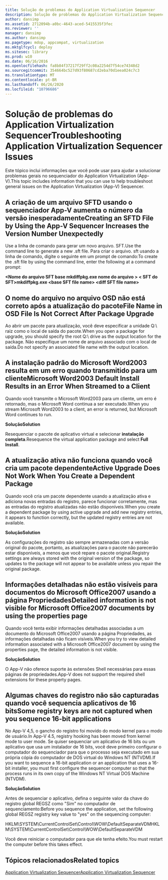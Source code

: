```yaml
---
title: Solução de problemas do Application Virtualization Sequencer
description: Solução de problemas do Application Virtualization Sequencer
author: dansimp
ms.assetid: 2712094b-a0bc-4643-aced-5415535f3fec
ms.reviewer: ''
manager: dansimp
ms.author: dansimp
ms.pagetype: mdop, appcompat, virtualization
ms.mktglfcycl: deploy
ms.sitesec: library
ms.prod: w10
ms.date: 06/16/2016
ms.openlocfilehash: fa8b84f37217f29ff2c08a2254d7f54ce74348d2
ms.sourcegitcommit: 354664bc527d93f80687cd2eba70d1eea024c7c3
ms.translationtype: MT
ms.contentlocale: pt-BR
ms.lasthandoff: 06/26/2020
ms.locfileid: "10796686"
---
```

# <span data-ttu-id="f56c8-103">Solução de problemas do Application Virtualization Sequencer</span><span class="sxs-lookup"><span data-stu-id="f56c8-103">Troubleshooting Application Virtualization Sequencer Issues</span></span>


<span data-ttu-id="f56c8-104">Este tópico inclui informações que você pode usar para ajudar a solucionar problemas gerais no sequenciador do Application Virtualization (App-V).</span><span class="sxs-lookup"><span data-stu-id="f56c8-104">This topic includes information that you can use to help troubleshoot general issues on the Application Virtualization (App-V) Sequencer.</span></span>

## <span data-ttu-id="f56c8-105">A criação de um arquivo SFTD usando o sequenciador App-V aumenta o número da versão inesperadamente</span><span class="sxs-lookup"><span data-stu-id="f56c8-105">Creating an SFTD File by Using the App-V Sequencer Increases the Version Number Unexpectedly</span></span>


<span data-ttu-id="f56c8-106">Use a linha de comando para gerar um novo arquivo. SFT.</span><span class="sxs-lookup"><span data-stu-id="f56c8-106">Use the command line to generate a new .sft file.</span></span> <span data-ttu-id="f56c8-107">Para criar o arquivo. sft usando a linha de comando, digite o seguinte em um prompt de comando:</span><span class="sxs-lookup"><span data-stu-id="f56c8-107">To create the .sft file by using the command line, enter the following at a command prompt:</span></span>

**<span data-ttu-id="f56c8-108">&lt;Nome do arquivo SFT base mkdiffpkg.exe nome do arquivo &gt; &lt; SFT do SFT&gt;</span><span class="sxs-lookup"><span data-stu-id="f56c8-108">mkdiffpkg.exe &lt;base SFT file name&gt; &lt;diff SFT file name&gt;</span></span>**

## <a href="" id="file-name-in-osd-file-is-not-correct-after-package-upgrade-"></a><span data-ttu-id="f56c8-109">O nome do arquivo no arquivo OSD não está correto após a atualização do pacote</span><span class="sxs-lookup"><span data-stu-id="f56c8-109">File Name in OSD File Is Not Correct After Package Upgrade</span></span>


<span data-ttu-id="f56c8-110">Ao abrir um pacote para atualização, você deve especificar a unidade Q:\\ raiz como o local de saída do pacote.</span><span class="sxs-lookup"><span data-stu-id="f56c8-110">When you open a package for upgrade, you should specify the root Q:\\ drive as the output location for the package.</span></span> <span data-ttu-id="f56c8-111">Não especifique um nome de arquivo associado com o local de saída.</span><span class="sxs-lookup"><span data-stu-id="f56c8-111">Do not specify an associated file name with the output location.</span></span>

## <span data-ttu-id="f56c8-112">A instalação padrão do Microsoft Word2003 resulta em um erro quando transmitido para um cliente</span><span class="sxs-lookup"><span data-stu-id="f56c8-112">Microsoft Word2003 Default Install Results in an Error When Streamed to a Client</span></span>


<span data-ttu-id="f56c8-113">Quando você transmite o Microsoft Word2003 para um cliente, um erro é retornado, mas o Microsoft Word continua a ser executado.</span><span class="sxs-lookup"><span data-stu-id="f56c8-113">When you stream Microsoft Word2003 to a client, an error is returned, but Microsoft Word continues to run.</span></span>

**<span data-ttu-id="f56c8-114">Solução</span><span class="sxs-lookup"><span data-stu-id="f56c8-114">Solution</span></span>**

<span data-ttu-id="f56c8-115">Resequenciar o pacote de aplicativo virtual e selecionar **instalação completa**.</span><span class="sxs-lookup"><span data-stu-id="f56c8-115">Resequence the virtual application package and select **Full Install**.</span></span>

## <span data-ttu-id="f56c8-116">A atualização ativa não funciona quando você cria um pacote dependente</span><span class="sxs-lookup"><span data-stu-id="f56c8-116">Active Upgrade Does Not Work When You Create a Dependent Package</span></span>


<span data-ttu-id="f56c8-117">Quando você cria um pacote dependente usando a atualização ativa e adiciona novas entradas do registro, parece funcionar corretamente, mas as entradas do registro atualizadas não estão disponíveis.</span><span class="sxs-lookup"><span data-stu-id="f56c8-117">When you create a dependent package by using active upgrade and add new registry entries, it appears to function correctly, but the updated registry entries are not available.</span></span>

**<span data-ttu-id="f56c8-118">Solução</span><span class="sxs-lookup"><span data-stu-id="f56c8-118">Solution</span></span>**

<span data-ttu-id="f56c8-119">As configurações do registro são sempre armazenadas com a versão original do pacote, portanto, as atualizações para o pacote não parecerão estar disponíveis, a menos que você repare o pacote original.</span><span class="sxs-lookup"><span data-stu-id="f56c8-119">Registry settings are always stored with the original version of the package, so updates to the package will not appear to be available unless you repair the original package.</span></span>

## <span data-ttu-id="f56c8-120">Informações detalhadas não estão visíveis para documentos do Microsoft Office2007 usando a página Propriedades</span><span class="sxs-lookup"><span data-stu-id="f56c8-120">Detailed information is not visible for Microsoft Office2007 documents by using the properties page</span></span>


<span data-ttu-id="f56c8-121">Quando você tenta exibir informações detalhadas associadas a um documento do Microsoft Office2007 usando a página Propriedades, as informações detalhadas não ficam visíveis.</span><span class="sxs-lookup"><span data-stu-id="f56c8-121">When you try to view detailed information associated with a Microsoft Office2007 document by using the properties page, the detailed information is not visible.</span></span>

**<span data-ttu-id="f56c8-122">Solução</span><span class="sxs-lookup"><span data-stu-id="f56c8-122">Solution</span></span>**

<span data-ttu-id="f56c8-123">O App-V não oferece suporte às extensões Shell necessárias para essas páginas de propriedades.</span><span class="sxs-lookup"><span data-stu-id="f56c8-123">App-V does not support the required shell extensions for these property pages.</span></span>

## <span data-ttu-id="f56c8-124">Algumas chaves do registro não são capturadas quando você sequencia aplicativos de 16 bits</span><span class="sxs-lookup"><span data-stu-id="f56c8-124">Some registry keys are not captured when you sequence 16-bit applications</span></span>


<span data-ttu-id="f56c8-125">No App-V 4,5, o gancho do registro foi movido do modo kernel para o modo de usuário.</span><span class="sxs-lookup"><span data-stu-id="f56c8-125">In App-V 4.5, registry hooking has been moved from kernel mode to user mode.</span></span> <span data-ttu-id="f56c8-126">Se quiser sequenciar um aplicativo de 16 bits ou um aplicativo que usa um instalador de 16 bits, você deve primeiro configurar o computador do sequenciador para que o processo seja executado em sua própria cópia do computador de DOS virtual do Windows NT (NTVDM).</span><span class="sxs-lookup"><span data-stu-id="f56c8-126">If you want to sequence a 16-bit application or an application that uses a 16-bit installer, you must first configure the sequencer computer so that the process runs in its own copy of the Windows NT Virtual DOS Machine (NTVDM).</span></span>

**<span data-ttu-id="f56c8-127">Solução</span><span class="sxs-lookup"><span data-stu-id="f56c8-127">Solution</span></span>**

<span data-ttu-id="f56c8-128">Antes de sequenciar o aplicativo, defina o seguinte valor da chave do registro global REGSZ como "Sim" no computador de sequenciamento:</span><span class="sxs-lookup"><span data-stu-id="f56c8-128">Before you sequence the application, set the following global REGSZ registry key value to "yes" on the sequencing computer:</span></span>

<span data-ttu-id="f56c8-129">HKLM\\SYSTEM\\CurrentControlSet\\Control\\WOW\\DefaultSeparateVDM</span><span class="sxs-lookup"><span data-stu-id="f56c8-129">HKLM\\SYSTEM\\CurrentControlSet\\Control\\WOW\\DefaultSeparateVDM</span></span>

<span data-ttu-id="f56c8-130">Você deve reiniciar o computador para que ele tenha efeito.</span><span class="sxs-lookup"><span data-stu-id="f56c8-130">You must restart the computer before this takes effect.</span></span>

## <span data-ttu-id="f56c8-131">Tópicos relacionados</span><span class="sxs-lookup"><span data-stu-id="f56c8-131">Related topics</span></span>


[<span data-ttu-id="f56c8-132">Application Virtualization Sequencer</span><span class="sxs-lookup"><span data-stu-id="f56c8-132">Application Virtualization Sequencer</span></span>](application-virtualization-sequencer.md)

 

 





